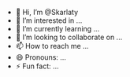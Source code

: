 - 👋 Hi, I’m @Skarlaty
- 👀 I’m interested in ...
- 🌱 I’m currently learning ...
- 💞️ I’m looking to collaborate on ...
- 📫 How to reach me ...
- 😄 Pronouns: ...
- ⚡ Fun fact: ...

<!---
Skarlaty/Skarlaty is a ✨ special ✨ repository because its `README.md` (this file) appears on your GitHub profile.
You can click the Preview link to take a look at your changes.
--->
